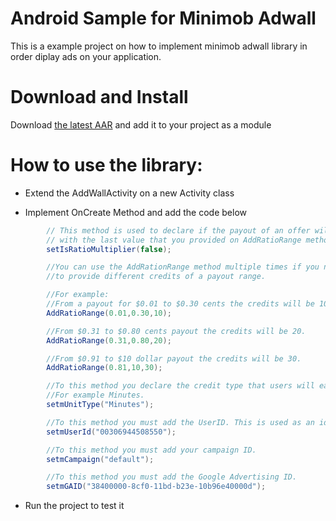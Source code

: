 # Android Sample for Minimob Adwall

This is a example project on how to implement minimob adwall library
 in order diplay ads on your application.

# Download and Install
Download [the latest AAR][1] and add it to your project as a module

# How to use the library:

- Extend the AddWallActivity on a new Activity class

- Implement OnCreate Method and add the code below
```groovy
        // This method is used to declare if the payout of an offer will be multiplied
        // with the last value that you provided on AddRatioRange method.
        setIsRatioMultiplier(false);

        //You can use the AddRationRange method multiple times if you need
        //to provide different credits of a payout range.

        //For example:
        //From a payout for $0.01 to $0.30 cents the credits will be 10.
        AddRatioRange(0.01,0.30,10);

        //From $0.31 to $0.80 cents payout the credits will be 20.
        AddRatioRange(0.31,0.80,20);

        //From $0.91 to $10 dollar payout the credits will be 30.
        AddRatioRange(0.81,10,30);

        //To this method you declare the credit type that users will earn on adwall.
        //For example Minutes.
        setmUnitType("Minutes");

        //To this method you must add the UserID. This is used as an identifier for user clicks.
        setmUserId("00306944508550");

        //To this method you must add your campaign ID.
        setmCampaign("default");

        //To this method you must add the Google Advertising ID.
        setmGAID("38400000-8cf0-11bd-b23e-10b96e40000d");
```

- Run the project to test it

[1]:https://github.com/shermanventures/minimob_adwall/raw/master/com.minimob.adwall/com.minimob.adwall.aar
